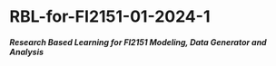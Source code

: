 # RBL-for-FI2151-01-2024-1
##### Research Based Learning for FI2151 Modeling, Data Generator and Analysis
